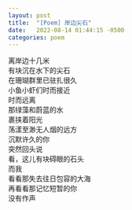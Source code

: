 ```yaml
---
layout: post
title:  "[Poem] 岸边尖石"
date:   2022-08-14 01:44:15 -0500
categories: poem
---
```


离岸边十几米\
有块沉在水下的尖石\
在珊瑚群里已驻扎很久\
小鱼小虾们时而接近\
时而远离\
那绿藻和蔚蓝的水\
裹挟着阳光\
荡漾至渺无人烟的远方\
沉默许久的你\
突然回头说\
看，这儿有块碍眼的石头\
而我\
看看那失去往日包容的大海\
再看看那记忆短暂的你\
没有作声
